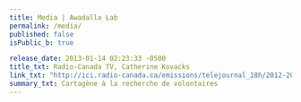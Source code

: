 ```yaml
---
title: Media | Awadalla Lab
permalink: /media/
published: false
isPublic_b: true

release_date: 2013-01-14 02:23:33 -0500
title_txt: Radio-Canada TV, Catherine Kovacks
link_txt: "http://ici.radio-canada.ca/emissions/telejournal_18h/2012-2013/Reportage.asp?idDoc=267538"
summary_txt: Cartagène à la recherche de volontaires
---
```

